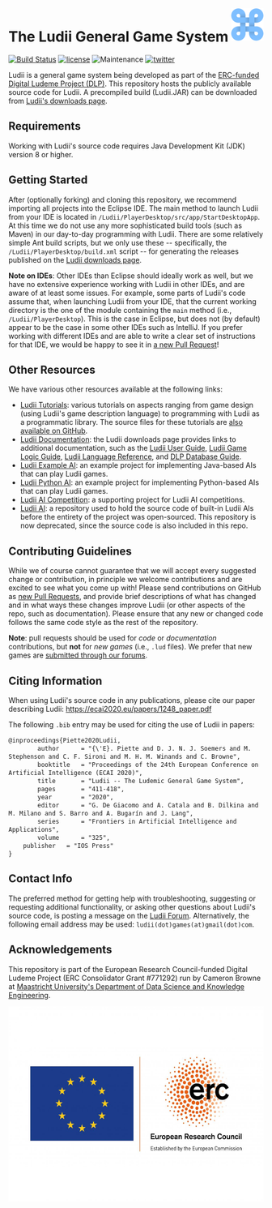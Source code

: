 <img align="right" src="./resources/ludii-logo-64x64.png">

# The Ludii General Game System

<!--[![Documentation Status](https://readthedocs.org/projects/ludiitutorials/badge/?version=latest)](https://ludiitutorials.readthedocs.io/en/latest/?badge=latest)-->
[![Build Status](https://travis-ci.org/Ludeme/Ludii.svg?branch=master)](https://travis-ci.org/Ludeme/Ludii)
[![license](https://img.shields.io/github/license/Ludeme/Ludii)](LICENSE)
![Maintenance](https://img.shields.io/badge/Maintained%3F-yes-green.svg)
[![twitter](https://img.shields.io/twitter/follow/ludiigames?style=social)](https://twitter.com/intent/follow?screen_name=ludiigames)

Ludii is a general game system being developed as part of the [ERC-funded Digital Ludeme Project (DLP)](http://ludeme.eu/). This repository hosts the publicly available source code for Ludii. A precompiled build (Ludii.JAR) can be downloaded from [Ludii's downloads page](https://ludii.games/download.php).

## Requirements

Working with Ludii's source code requires Java Development Kit (JDK) version 8 or higher.

## Getting Started

After (optionally forking) and cloning this repository, we recommend importing all projects into the Eclipse IDE. The main method to launch Ludii from your IDE is located in `/Ludii/PlayerDesktop/src/app/StartDesktopApp`. At this time we do not use any more sophisticated build tools (such as Maven) in our day-to-day programming with Ludii. There are some relatively simple Ant build scripts, but we only use these -- specifically, the `/Ludii/PlayerDesktop/build.xml` script -- for generating the releases published on the [Ludii downloads page](https://ludii.games/download.php).

**Note on IDEs**: Other IDEs than Eclipse should ideally work as well, but we have no extensive experience working with Ludii in other IDEs, and are aware of at least some issues. For example, some parts of Ludii's code assume that, when launching Ludii from your IDE, that the current working directory is the one of the module containing the `main` method (i.e., `/Ludii/PlayerDesktop`). This is the case in Eclipse, but does not (by default) appear to be the case in some other IDEs such as IntelliJ. If you prefer working with different IDEs and are able to write a clear set of instructions for that IDE, we would be happy to see it in [a new Pull Request](https://github.com/Ludeme/Ludii/pulls)!

## Other Resources

We have various other resources available at the following links:

- [Ludii Tutorials](https://ludiitutorials.readthedocs.io/en/latest/): various tutorials on aspects ranging from game design (using Ludii's game description language) to programming with Ludii as a programmatic library. The source files for these tutorials are [also available on GitHub](https://github.com/Ludeme/LudiiTutorials).
- [Ludii Documentation](https://ludii.games/download.php): the Ludii downloads page provides links to additional documentation, such as the [Ludii User Guide](https://ludii.games/downloads/LudiiUserGuide.pdf), [Ludii Game Logic Guide](https://ludii.games/downloads/LudiiGameLogicGuide.pdf), [Ludii Language Reference](https://ludii.games/downloads/LudiiLanguageReference.pdf), and [DLP Database Guide](https://ludii.games/downloads/DLP_Database_Guide.pdf).
- [Ludii Example AI](https://github.com/Ludeme/LudiiExampleAI): an example project for implementing Java-based AIs that can play Ludii games.
- [Ludii Python AI](https://github.com/Ludeme/LudiiPythonAI): an example project for implementing Python-based AIs that can play Ludii games.
- [Ludii AI Competition](https://github.com/Ludeme/LudiiAICompetition): a supporting project for Ludii AI competitions.
- [Ludii AI](https://github.com/Ludeme/LudiiAI): a repository used to hold the source code of built-in Ludii AIs before the entirety of the project was open-sourced. This repository is now deprecated, since the source code is also included in this repo.

## Contributing Guidelines

While we of course cannot guarantee that we will accept every suggested change or contribution, in principle we welcome contributions and are excited to see what you come up with! Please send contributions on GitHub as [new Pull Requests](https://github.com/Ludeme/Ludii/pulls), and provide brief descriptions of what has changed and in what ways these changes improve Ludii (or other aspects of the repo, such as documentation). Please ensure that any new or changed code follows the same code style as the rest of the repository.

**Note**: pull requests should be used for *code* or *documentation* contributions, but **not** for *new games* (i.e., `.lud` files). We prefer that new games are [submitted through our forums](https://ludii.games/forums/forumdisplay.php?fid=23).

## Citing Information

When using Ludii's source code in any publications, please cite our paper describing Ludii: https://ecai2020.eu/papers/1248_paper.pdf

The following `.bib` entry may be used for citing the use of Ludii in papers:


	@inproceedings{Piette2020Ludii,
            author      = "{\'E}. Piette and D. J. N. J. Soemers and M. Stephenson and C. F. Sironi and M. H. M. Winands and C. Browne",
            booktitle   = "Proceedings of the 24th European Conference on Artificial Intelligence (ECAI 2020)",
            title       = "Ludii -- The Ludemic General Game System",
            pages       = "411-418",
            year        = "2020",
            editor      = "G. De Giacomo and A. Catala and B. Dilkina and M. Milano and S. Barro and A. Bugarín and J. Lang",
            series      = "Frontiers in Artificial Intelligence and Applications",
            volume      = "325",
	    publisher	= "IOS Press"
    }

## Contact Info

The preferred method for getting help with troubleshooting, suggesting or
requesting additional functionality, or asking other questions about Ludii's source code, 
is posting a message on the [Ludii Forum](https://ludii.games/forums/).
Alternatively, the following email address may be used: `ludii(dot)games(at)gmail(dot)com`.

## Acknowledgements

This repository is part of the European Research Council-funded Digital Ludeme Project (ERC Consolidator Grant \#771292) run by Cameron Browne at [Maastricht University's Department of Data Science and Knowledge Engineering](https://www.maastrichtuniversity.nl/research/department-data-science-and-knowledge-engineering-dke). 

<a href="https://erc.europa.eu/"><img src="./resources/LOGO_ERC-FLAG_EU_.jpg" title="Funded by the European Research Council" alt="European Research Council Logo" height="384"></a>
